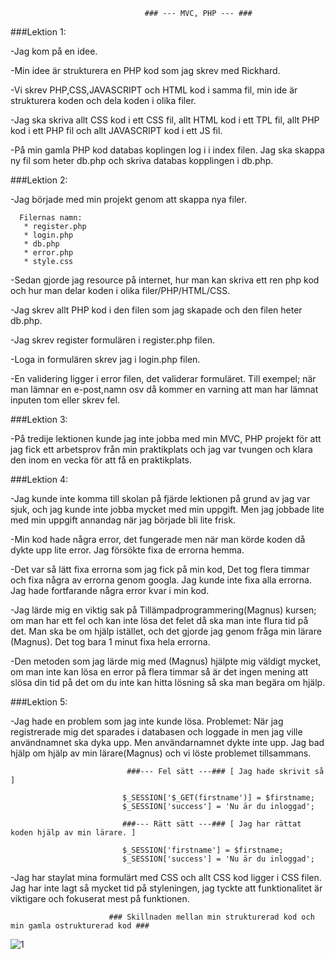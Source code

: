                                  ### --- MVC, PHP --- ###
 ###Lektion 1:
 
-Jag kom på en idee.

-Min idee är strukturera en PHP kod som jag skrev med Rickhard.

-Vi skrev PHP,CSS,JAVASCRIPT och HTML kod i samma fil, min ide är strukturera koden och dela koden i olika filer.

-Jag ska skriva allt CSS kod i ett CSS fil, allt HTML kod i ett TPL fil, allt PHP kod i ett PHP fil och allt JAVASCRIPT kod i ett JS fil.

-På min gamla PHP kod databas koplingen log i i index filen. Jag ska skappa ny fil som heter db.php och skriva databas kopplingen i db.php.

###Lektion 2:

-Jag började med min projekt genom att skappa nya filer.

      Filernas namn:
       * register.php
       * login.php
       * db.php
       * error.php
       * style.css
       
-Sedan gjorde jag resource på internet, hur man kan skriva ett ren php kod och hur man delar koden i olika filer/PHP/HTML/CSS.

-Jag skrev allt PHP kod i den filen som jag skapade och den filen heter db.php.

-Jag skrev register formulären i register.php filen. 

-Loga in formulären skrev jag i login.php filen.

-En validering ligger i error filen, det validerar formuläret.  Till exempel; när man lämnar en e-post,namn osv då kommer en varning
att man har lämnat inputen tom eller skrev fel.

###Lektion 3:

-På tredije lektionen kunde jag inte jobba med min MVC, PHP projekt för att jag fick ett arbetsprov från min praktikplats och jag var
tvungen och klara den inom en vecka för att få en praktikplats.

###Lektion 4:

-Jag kunde inte komma till skolan på fjärde lektionen på grund av jag var sjuk, och jag kunde inte jobba mycket med min uppgift.
Men jag jobbade lite med min uppgift annandag när jag började bli lite frisk. 

-Min kod hade några error, det fungerade men när man körde koden då dykte upp lite error. Jag försökte fixa de errorna hemma.

-Det var så lätt fixa errorna som jag fick på min kod, Det tog flera timmar och fixa några av errorna genom googla. Jag kunde inte 
fixa alla errorna. Jag hade fortfarande några error kvar i min kod.

-Jag lärde mig en viktig sak på Tillämpadprogrammering(Magnus) kursen; om man har ett fel och kan inte lösa det felet då ska man inte 
flura tid på det. Man ska be om hjälp istället, och det gjorde jag genom fråga min lärare (Magnus). Det tog bara 1 minut fixa hela
errorna. 

-Den metoden som jag lärde mig med (Magnus) hjälpte mig väldigt mycket, om man inte kan lösa en error på flera timmar så är det ingen
mening att slösa din tid på det om du inte kan hitta lösning så ska man begära om hjälp.

###Lektion 5:

-Jag hade en problem som jag inte kunde lösa. Problemet: När jag registrerade mig det sparades i databasen och loggade in men jag ville
användnamnet ska dyka upp. Men användarnamnet dykte inte upp. Jag bad hjälp om hjälp av min lärare(Magnus) och vi löste problemet
tillsammans.

                              ###--- Fel sätt ---### [ Jag hade skrivit så ]
                             
                             $_SESSION['$_GET(firstname')] = $firstname;
                             $_SESSION['success'] = 'Nu är du inloggad';

                             ###--- Rätt sätt ---### [ Jag har rättat koden hjälp av min lärare. ]
                             
                             $_SESSION['firstname'] = $firstname;
                             $_SESSION['success'] = 'Nu är du inloggad';
                             
-Jag har staylat mina formulärt med CSS och allt CSS kod ligger i CSS filen. Jag har inte lagt så mycket tid på styleningen, jag tyckte
att funktionalitet är viktigare och fokuserat mest på funktionen.

                          ### Skillnaden mellan min strukturerad kod och min gamla ostrukturerad kod ###
                          
![1](https://user-images.githubusercontent.com/39722976/52724601-f48a5700-2faf-11e9-8c26-74c9340d92a7.png)
